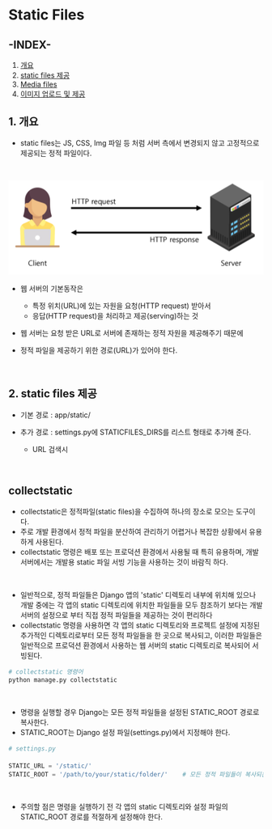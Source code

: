 # Static Files

## **-INDEX-**
1. [개요](#1-개요)
2. [static files 제공](#2-가상환경-생성-및-활성화)
3. [Media files](#3-django-설치)
4. [이미지 업로드 및 제공](#4-의존성-파일-생성)

## **1. 개요**
* static files는 JS, CSS, Img 파일 등 처럼 서버 측에서 변경되지 않고 고정적으로 제공되는 정적 파일이다.

<br>

![이미지](static01.png)
* 웹 서버의 기본동작은
  * 특정 위치(URL)에 있는 자원을 요청(HTTP request) 받아서
  * 응답(HTTP request)을 처리하고 제공(serving)하는 것

* 웹 서버는 요청 받은 URL로 서버에 존재하는 정적 자원을 제공해주기 때문에
* 정적 파일을 제공하기 위한 경로(URL)가 있어야 한다.

<br>

## 2. static files 제공
* 기본 경로 : app/static/

* 추가 경로 : settings.py에 STATICFILES_DIRS를 리스트 형태로 추가해 준다.
  * URL 검색시 

<br>

## collectstatic
* collectstatic은 정적파일(static files)을 수집하여 하나의 장소로 모으는 도구이다.
* 주로 개발 환경에서 정적 파일을 분산하여 관리하기 어렵거나 복잡한 상황에서 유용하게 사용된다.
* collectstatic 명령은 배포 또는 프로덕션 환경에서 사용될 때 특히 유용하며, 개발 서버에서는 개발용 static 파일 서빙 기능을 사용하는 것이 바람직 하다.

<br>

* 일반적으로, 정적 파일들은 Django 앱의 'static' 디렉토리 내부에 위치해 있으나 개발 중에는 각 앱의 static 디렉토리에 위치한 파일들을 모두 참조하기 보다는 개발 서버의 설정으로 부터 직접 정적 파일들을 제공하는 것이 편리하다
* collectstatic 명령을 사용하면 각 앱의 static 디렉토리와 프로젝트 설정에 지정된 추가적인 디렉토리로부터 모든 정적 파일들을 한 곳으로 복사되고, 이러한 파일들은 일반적으로 프로덕션 환경에서 사용하는 웹 서버의 static 디렉토리로 복사되어 서빙된다.

```python
# collectstatic 명령어
python manage.py collectstatic
```

<br>

* 명령을 실행할 경우 Django는 모든 정적 파일들을 설정된 STATIC_ROOT 경로로 복사한다.
* STATIC_ROOT는 Django 설정 파일(settings.py)에서 지정해야 한다.
```python
# settings.py

STATIC_URL = '/static/'
STATIC_ROOT = '/path/to/your/static/folder/'    # 모든 정적 파일들이 복사되는 위치
```

<br>

* 주의할 점은 명령을 실행하기 전 각 앱의 static 디렉토리와 설정 파일의 STATIC_ROOT 경로를 적절하게 설정해야 한다.